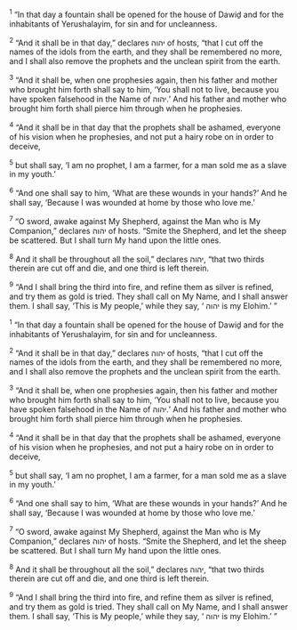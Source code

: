 <sup>1</sup> “In that day a fountain shall be opened for the house of Dawiḏ and for the inhabitants of Yerushalayim, for sin and for uncleanness.

<sup>2</sup> “And it shall be in that day,” declares יהוה of hosts, “that I cut off the names of the idols from the earth, and they shall be remembered no more, and I shall also remove the prophets and the unclean spirit from the earth.

<sup>3</sup> “And it shall be, when one prophesies again, then his father and mother who brought him forth shall say to him, ‘You shall not to live, because you have spoken falsehood in the Name of יהוה.’ And his father and mother who brought him forth shall pierce him through when he prophesies.

<sup>4</sup> “And it shall be in that day that the prophets shall be ashamed, everyone of his vision when he prophesies, and not put a hairy robe on in order to deceive,

<sup>5</sup> but shall say, ‘I am no prophet, I am a farmer, for a man sold me as a slave in my youth.’

<sup>6</sup> “And one shall say to him, ‘What are these wounds in your hands?’ And he shall say, ‘Because I was wounded at home by those who love me.’

<sup>7</sup> “O sword, awake against My Shepherd, against the Man who is My Companion,” declares יהוה of hosts. “Smite the Shepherd, and let the sheep be scattered. But I shall turn My hand upon the little ones.

<sup>8</sup> And it shall be throughout all the soil,” declares יהוה, “that two thirds therein are cut off and die, and one third is left therein.

<sup>9</sup> “And I shall bring the third into fire, and refine them as silver is refined, and try them as gold is tried. They shall call on My Name, and I shall answer them. I shall say, ‘This is My people,’ while they say, ‘ יהוה is my Elohim.’ ”

<sup>1</sup> “In that day a fountain shall be opened for the house of Dawiḏ and for the inhabitants of Yerushalayim, for sin and for uncleanness.

<sup>2</sup> “And it shall be in that day,” declares יהוה of hosts, “that I cut off the names of the idols from the earth, and they shall be remembered no more, and I shall also remove the prophets and the unclean spirit from the earth.

<sup>3</sup> “And it shall be, when one prophesies again, then his father and mother who brought him forth shall say to him, ‘You shall not to live, because you have spoken falsehood in the Name of יהוה.’ And his father and mother who brought him forth shall pierce him through when he prophesies.

<sup>4</sup> “And it shall be in that day that the prophets shall be ashamed, everyone of his vision when he prophesies, and not put a hairy robe on in order to deceive,

<sup>5</sup> but shall say, ‘I am no prophet, I am a farmer, for a man sold me as a slave in my youth.’

<sup>6</sup> “And one shall say to him, ‘What are these wounds in your hands?’ And he shall say, ‘Because I was wounded at home by those who love me.’

<sup>7</sup> “O sword, awake against My Shepherd, against the Man who is My Companion,” declares יהוה of hosts. “Smite the Shepherd, and let the sheep be scattered. But I shall turn My hand upon the little ones.

<sup>8</sup> And it shall be throughout all the soil,” declares יהוה, “that two thirds therein are cut off and die, and one third is left therein.

<sup>9</sup> “And I shall bring the third into fire, and refine them as silver is refined, and try them as gold is tried. They shall call on My Name, and I shall answer them. I shall say, ‘This is My people,’ while they say, ‘ יהוה is my Elohim.’ ”

